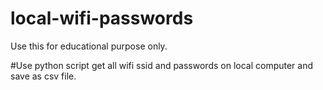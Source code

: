 # local-wifi-passwords
Use this for educational purpose only.

#Use
python script get all wifi ssid and passwords on local computer and save as csv file.
